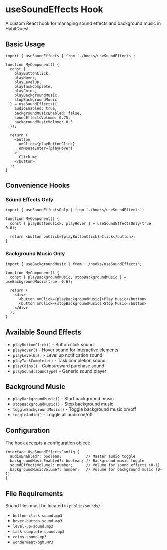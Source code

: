 # useSoundEffects Hook

A custom React hook for managing sound effects and background music in HabitQuest.

## Basic Usage

```tsx
import { useSoundEffects } from './hooks/useSoundEffects';

function MyComponent() {
  const {
    playButtonClick,
    playHover,
    playLevelUp,
    playTaskComplete,
    playCoins,
    playBackgroundMusic,
    stopBackgroundMusic
  } = useSoundEffects({
    audioEnabled: true,
    backgroundMusicEnabled: false,
    soundEffectsVolume: 0.75,
    backgroundMusicVolume: 0.5
  });

  return (
    <button 
      onClick={playButtonClick}
      onMouseEnter={playHover}
    >
      Click me!
    </button>
  );
}
```

## Convenience Hooks

### Sound Effects Only
```tsx
import { useSoundEffectsOnly } from './hooks/useSoundEffects';

function MyComponent() {
  const { playButtonClick, playHover } = useSoundEffectsOnly(true, 0.8);
  
  return <button onClick={playButtonClick}>Click</button>;
}
```

### Background Music Only
```tsx
import { useBackgroundMusic } from './hooks/useSoundEffects';

function MyComponent() {
  const { playBackgroundMusic, stopBackgroundMusic } = useBackgroundMusic(true, 0.6);
  
  return (
    <div>
      <button onClick={playBackgroundMusic}>Play Music</button>
      <button onClick={stopBackgroundMusic}>Stop Music</button>
    </div>
  );
}
```

## Available Sound Effects

- `playButtonClick()` - Button click sound
- `playHover()` - Hover sound for interactive elements
- `playLevelUp()` - Level up notification sound
- `playTaskComplete()` - Task completion sound
- `playCoins()` - Coins/reward purchase sound
- `playSound(soundType)` - Generic sound player

## Background Music

- `playBackgroundMusic()` - Start background music
- `stopBackgroundMusic()` - Stop background music
- `toggleBackgroundMusic()` - Toggle background music on/off
- `toggleAudio()` - Toggle all audio on/off

## Configuration

The hook accepts a configuration object:

```tsx
interface UseSoundEffectsConfig {
  audioEnabled?: boolean;           // Master audio toggle
  backgroundMusicEnabled?: boolean; // Background music toggle
  soundEffectsVolume?: number;      // Volume for sound effects (0-1)
  backgroundMusicVolume?: number;   // Volume for background music (0-1)
}
```

## File Requirements

Sound files must be located in `public/sounds/`:
- `button-click-sound.mp3`
- `hover-button-sound.mp3`
- `level-up-sound.mp3`
- `task-complete-sound.mp3`
- `coins-sound.mp3`
- `wonderment-bgm.MP3`
